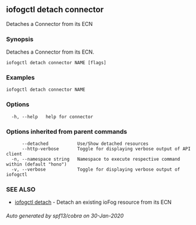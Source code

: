 ## iofogctl detach connector

Detaches a Connector from its ECN

### Synopsis

Detaches a Connector from its ECN.

```
iofogctl detach connector NAME [flags]
```

### Examples

```
iofogctl detach connector NAME
```

### Options

```
  -h, --help   help for connector
```

### Options inherited from parent commands

```
      --detached           Use/Show detached resources
      --http-verbose       Toggle for displaying verbose output of API client
  -n, --namespace string   Namespace to execute respective command within (default "hono")
  -v, --verbose            Toggle for displaying verbose output of iofogctl
```

### SEE ALSO

* [iofogctl detach](iofogctl_detach.md)	 - Detach an existing ioFog resource from its ECN

###### Auto generated by spf13/cobra on 30-Jan-2020
